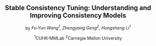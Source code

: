 <div align="center">

## Stable Consistency Tuning: Understanding and Improving Consistency Models



by *Fu-Yun Wang<sup>1</sup>, Zhengyang Geng<sup>2</sup>, 
Hongsheng Li<sup>1</sup>*

<sup>1</sup>CUHK-MMLab   <sup>2</sup>Carnegie Mellon University
</div>
